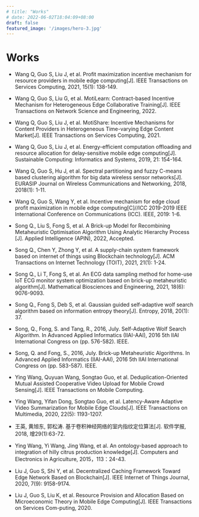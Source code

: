 ```yaml
---
# title: "Works"
# date: 2022-06-02T18:04:09+08:00
draft: false
featured_image: '/images/hero-3.jpg'
---
```

# Works

- Wang Q, Guo S, Liu J, et al. Profit maximization incentive mechanism for resource providers in mobile edge computing[J]. IEEE Transactions on Services Computing, 2021, 15(1): 138-149.

- Wang Q, Guo S, Liu G, et al. MotiLearn: Contract-based Incentive Mechanism for Heterogeneous Edge Collaborative Training[J]. IEEE Transactions on Network Science and Engineering, 2022.

- Wang Q, Guo S, Liu J, et al. MotiShare: Incentive Mechanisms for Content Providers in Heterogeneous Time-varying Edge Content Market[J]. IEEE Transactions on Services Computing, 2021.

- Wang Q, Guo S, Liu J, et al. Energy-efficient computation offloading and resource allocation for delay-sensitive mobile edge computing[J]. Sustainable Computing: Informatics and Systems, 2019, 21: 154-164.

- Wang Q, Guo S, Hu J, et al. Spectral partitioning and fuzzy C-means based clustering algorithm for big data wireless sensor networks[J]. EURASIP Journal on Wireless Communications and Networking, 2018, 2018(1): 1-11.

- Wang Q, Guo S, Wang Y, et al. Incentive mechanism for edge cloud profit maximization in mobile edge computing[C]//ICC 2019-2019 IEEE International Conference on Communications (ICC). IEEE, 2019: 1-6.

- Song Q., Liu S, Fong S, et al. A Brick-up Model for Recombining Metaheuristic Optimisation Algorithm Using Analytic Hierarchy Process [J]. Applied Intelligence (APIN), 2022, Accepted.

- Song Q., Chen Y, Zhong Y, et al. A supply-chain system framework based on internet of things using Blockchain technology[J]. ACM Transactions on Internet Technology (TOIT), 2021, 21(1): 1-24.

- Song Q., Li T, Fong S, et al. An ECG data sampling method for home-use IoT ECG monitor system optimization based on brick-up metaheuristic algorithm[J]. Mathematical Biosciences and Engineering, 2021, 18(6): 9076-9093.

- Song Q., Fong S, Deb S, et al. Gaussian guided self-adaptive wolf search algorithm based on information entropy theory[J]. Entropy, 2018, 20(1): 37.

- Song, Q., Fong, S. and Tang, R., 2016, July. Self-Adaptive Wolf Search Algorithm. In Advanced Applied Informatics (IIAI-AAI), 2016 5th IIAI International Congress on (pp. 576-582). IEEE.

- Song, Q. and Fong, S., 2016, July. Brick-up Metaheuristic Algorithms. In Advanced Applied Informatics (IIAI-AAI), 2016 5th IIAI International Congress on (pp. 583-587). IEEE.

- Ying Wang, Quyuan Wang, Songtao Guo, et al. Deduplication-Oriented Mutual Assisted Cooperative Video Upload for Mobile Crowd Sensing[J]. IEEE Transactions on Mobile Computing.

- Ying Wang, Yifan Dong, Songtao Guo, et al. Latency-Aware Adaptive Video Summarization for Mobile Edge Clouds[J]. IEEE Transactions on Multimedia, 2020, 22(5): 1193-1207.

- 王英, 黄旭东, 郭松涛. 基于卷积神经网络的室内指纹定位算法[J]. 软件学报, 2018, 增29(1):63-72.

- Ying Wang, Yi Wang, Jing Wang, et al. An ontology-based approach to integration of hilly citrus production knowledge[J]. Computers and Electronics in Agriculture, 2015，113：24-43.

- Liu J, Guo S, Shi Y, et al. Decentralized Caching Framework Toward Edge Network Based on Blockchain[J]. IEEE Internet of Things Journal, 2020, 7(9): 9158-9174.

- Liu J, Guo S, Liu K, et al. Resource Provision and Allocation Based on Microeconomic Theory in Mobile Edge Computing[J]. IEEE Transactions on Services Com-puting, 2020.

